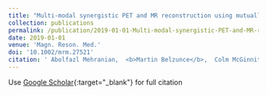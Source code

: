 ```yaml
---
title: "Multi-modal synergistic PET and MR reconstruction using mutually weighted quadratic priors"
collection: publications
permalink: /publication/2019-01-01-Multi-modal-synergistic-PET-and-MR-reconstruction-using-mutually-weighted-quadratic-priors
date: 2019-01-01
venue: 'Magn. Reson. Med.'
doi: '10.1002/mrm.27521'
citation: ' Abolfazl Mehranian,  <b>Martin Belzunce</b>,  Colm McGinnity,  Aurelien Bustin,  Claudia Prieto,  Alexander Hammers,  Andrew Reader, &quot;Multi-modal synergistic PET and MR reconstruction using mutually weighted quadratic priors.&quot; <i>Magn. Reson. Med.</i>, 2019.'
---
```

Use [Google Scholar](https://scholar.google.com/scholar?q=Multi+modal+synergistic+PET+and+MR+reconstruction+using+mutually+weighted+quadratic+priors){:target="_blank"} for full citation